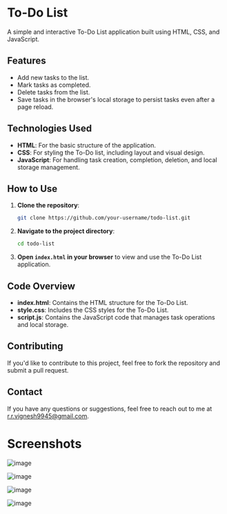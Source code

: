 # To-Do List

A simple and interactive To-Do List application built using HTML, CSS, and JavaScript.

## Features

- Add new tasks to the list.
- Mark tasks as completed.
- Delete tasks from the list.
- Save tasks in the browser's local storage to persist tasks even after a page reload.

## Technologies Used

- **HTML**: For the basic structure of the application.
- **CSS**: For styling the To-Do list, including layout and visual design.
- **JavaScript**: For handling task creation, completion, deletion, and local storage management.

## How to Use

1. **Clone the repository**:

    ```bash
    git clone https://github.com/your-username/todo-list.git
    ```

2. **Navigate to the project directory**:

    ```bash
    cd todo-list
    ```

3. **Open `index.html` in your browser** to view and use the To-Do List application.

## Code Overview

- **index.html**: Contains the HTML structure for the To-Do List.
- **style.css**: Includes the CSS styles for the To-Do List.
- **script.js**: Contains the JavaScript code that manages task operations and local storage.

## Contributing

If you'd like to contribute to this project, feel free to fork the repository and submit a pull request.


## Contact

If you have any questions or suggestions, feel free to reach out to me at r.r.vignesh9945@gmail.com.


# Screenshots


![image](https://github.com/user-attachments/assets/955d448c-4504-4fd5-8f28-059cf0512987)


![image](https://github.com/user-attachments/assets/0442a144-291f-4127-9822-92de7750d624)


![image](https://github.com/user-attachments/assets/1628cf71-d781-4dcf-a9cc-9d6e1f7db155)


![image](https://github.com/user-attachments/assets/6d54819a-e5e3-4cbe-842e-8403bacf0af6)




